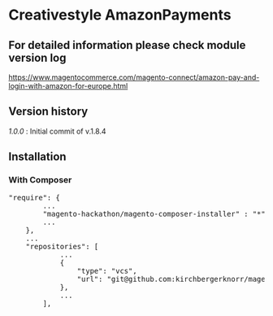 # Creativestyle AmazonPayments

## For detailed information please check module version log
https://www.magentocommerce.com/magento-connect/amazon-pay-and-login-with-amazon-for-europe.html 

## Version history
*1.0.0* : Initial commit of v.1.8.4

## Installation

### With Composer
<pre>
"require": {
        ...
        "magento-hackathon/magento-composer-installer" : "*",
        ...
    },
    ...
    "repositories": [
            ...
            {
                "type": "vcs",
                "url": "git@github.com:kirchbergerknorr/magento1_creativestyle_amazonpayments"
            },
            ...
        ],
</pre>